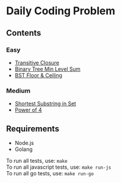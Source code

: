 # Daily Coding Problem

## Contents

### Easy

- [Transitive Closure](423/README.md)
- [Binary Tree Min Level Sum](426/README.md)
- [BST Floor & Ceiling](434/README.md)

### Medium

- [Shortest Substring in Set](437/README.md)
- [Power of 4](#/446)

## Requirements

- Node.js
- Golang

To run all tests, use: `make`  
To run all javascript tests, use: `make run-js`  
To run all go tests, use: `make run-go`  

